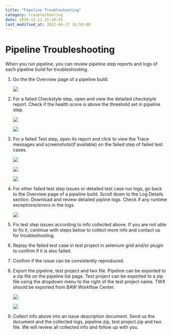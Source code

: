 ```yaml
---
title: "Pipeline Troubleshooting"
category: troubleshooting
date: 2018-12-11 15:20:55
last_modified_at: 2022-04-27 16:50:00
---
```


# Pipeline Troubleshooting
When you run pipeline, you can review pipeline step reports and logs of each pipeline build for troubleshooting.

1. Go the the Overview page of a pipeline build.

   ![][pipeline_build_overview]


2. For a failed Checkstyle step, open and view the detailed checkstyle report. Check if the health score is above the threshold set in pipeline step.

   ![][pipeline_checkstyle_report]

   ![][pipeline_checkstyle_step]

3. For a failed Test step, open its report and click to view the Trace messages and screenshots(if available) on the failed step of failed test cases.

   ![][pipeline_test_report_1]

   ![][pipeline_test_report_2]

   ![][pipeline_test_report_3]

4. For other failed test step issues or detailed test case run logs, go back to the Overview page of a pipeline build. Scroll down to the Log Details section. Download and review detailed pipline logs. Check if any runtime exceptions/errors in the logs.

   ![][pipeline_logs] 

5. Fix test step issues according to info collected above. If you are not able to fix it, continue with steps below to collect more info and contact us for troubleshooting.

6. Replay the failed test case in test project in selenium grid and/or plugin to confirm if it is also failed. 

7. Confirm if the issue can be consistently reproduced.

8. Export the pipeline, test project and twx file. Pipeline can be exported to a zip file on the pipeline list page. Test project can be exported to a zip file using the dropdown menu to the right of the test project name. TWX should be exported from BAW Workflow Center.

   ![][pipeline_export]

   ![][test_project_export]

9. Collect info above into an issue description document. Send us the document and the collected logs, pipeline.zip, test project.zip and twx file. We will review all collected info and follow up with you.

[pipeline_build_overview]: ../images/troubleshooting/pipeline_build_overview.png
[pipeline_checkstyle_report]: ../images/troubleshooting/pipeline_checkstyle_report.png
[pipeline_checkstyle_step]: ../images/troubleshooting/pipeline_checkstyle_step.png
[pipeline_test_report_1]: ../images/troubleshooting/pipeline_test_report_1.png
[pipeline_test_report_2]: ../images/troubleshooting/pipeline_test_report_2.png
[pipeline_test_report_3]: ../images/troubleshooting/pipeline_test_report_3.png
[test_project_export]: ../images/troubleshooting/test_project_export.png
[pipeline_export]: ../images/troubleshooting/pipeline_export.png
[pipeline_logs]: ../images/troubleshooting/pipeline_logs.png